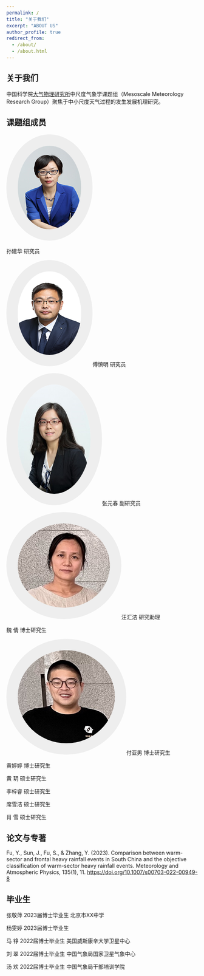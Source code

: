 ```yaml
---
permalink: /
title: "关于我们"
excerpt: "ABOUT US"
author_profile: true
redirect_from: 
  - /about/
  - /about.html
---
```


关于我们
------
中国科学院[大气物理研究所](http://www.iap.cas.cn/)中尺度气象学课题组（Mesoscale Meteorology Research Group）聚焦于中小尺度天气过程的发生发展机理研究。

课题组成员
------
![ ](https://raw.githubusercontent.com/IAP-FuYaNan/academicpages/master/images/sunjianhua.png "孙建华 研究员")
<style>
  img {
    border-radius: 50% !important;
    border: 30px solid #eee;
  }
</style>
孙建华  研究员

![ ](https://raw.githubusercontent.com/IAP-FuYaNan/academicpages/master/images/fushenming.png "傅慎明 研究员")傅慎明  研究员

![ ](https://raw.githubusercontent.com/IAP-FuYaNan/academicpages/master/images/zhangyuanchun.png "张元春 副研究员")张元春  副研究员

![ ](https://raw.githubusercontent.com/IAP-FuYaNan/academicpages/master/images/wanghuijie.png "汪汇洁 研究助理")汪汇洁  研究助理

魏  倩  博士研究生

![ ](https://raw.githubusercontent.com/IAP-FuYaNan/academicpages/master/images/fuyanan.png "付亚男")付亚男  博士研究生

黄婷婷  博士研究生

黄  玥  硕士研究生

李梓睿  硕士研究生

席雪洁  硕士研究生

肖  雪  硕士研究生

论文与专著
------
Fu, Y., Sun, J., Fu, S., & Zhang, Y. (2023). Comparison between warm-sector and frontal heavy rainfall events in South China and the objective classification of warm-sector heavy rainfall events. Meteorology and Atmospheric Physics, 135(1), 11. https://doi.org/10.1007/s00703-022-00949-8

毕业生
------
张敬萍  2023届博士毕业生  北京市XX中学

杨雯婷  2023届博士毕业生 

马  铮  2022届博士毕业生  美国威斯康辛大学卫星中心

刘  翠  2022届博士毕业生  中国气象局国家卫星气象中心

汤  欢  2022届博士毕业生  中国气象局干部培训学院
